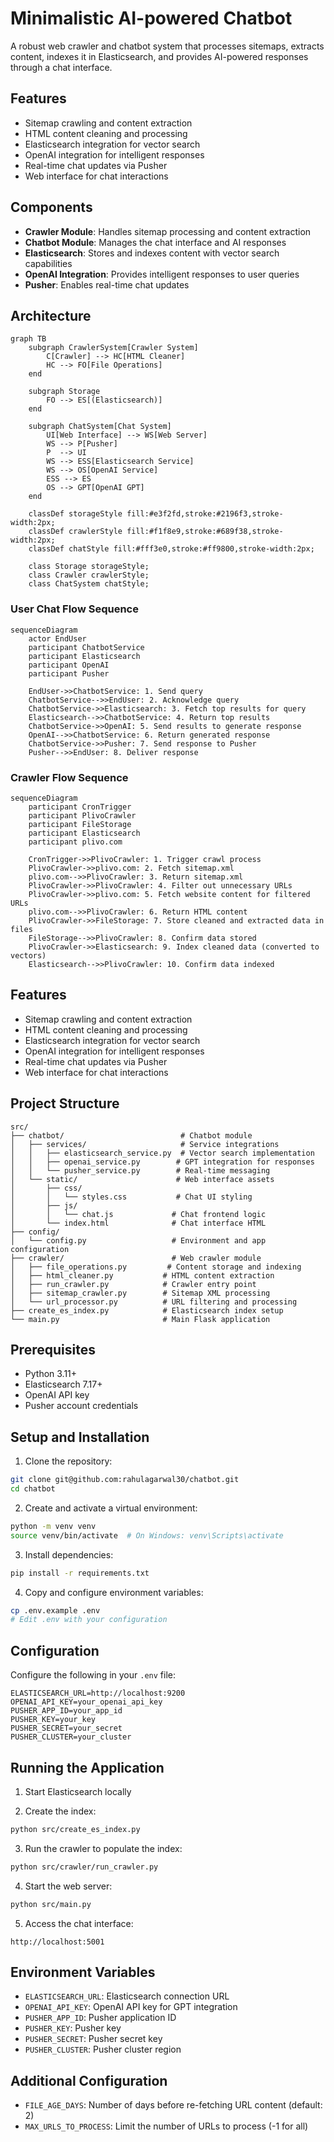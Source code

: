 # Minimalistic AI-powered Chatbot

A robust web crawler and chatbot system that processes sitemaps, extracts content, indexes it in Elasticsearch, and provides AI-powered responses through a chat interface.

## Features

- Sitemap crawling and content extraction
- HTML content cleaning and processing
- Elasticsearch integration for vector search
- OpenAI integration for intelligent responses
- Real-time chat updates via Pusher
- Web interface for chat interactions

## Components

- **Crawler Module**: Handles sitemap processing and content extraction
- **Chatbot Module**: Manages the chat interface and AI responses
- **Elasticsearch**: Stores and indexes content with vector search capabilities
- **OpenAI Integration**: Provides intelligent responses to user queries
- **Pusher**: Enables real-time chat updates

## Architecture

```mermaid
graph TB
    subgraph CrawlerSystem[Crawler System]
        C[Crawler] --> HC[HTML Cleaner]
        HC --> FO[File Operations]
    end

    subgraph Storage
        FO --> ES[(Elasticsearch)]
    end

    subgraph ChatSystem[Chat System]
        UI[Web Interface] --> WS[Web Server]
        WS --> P[Pusher]
        P  --> UI
        WS --> ESS[Elasticsearch Service]
        WS --> OS[OpenAI Service]
        ESS --> ES
        OS --> GPT[OpenAI GPT]
    end

    classDef storageStyle fill:#e3f2fd,stroke:#2196f3,stroke-width:2px;
    classDef crawlerStyle fill:#f1f8e9,stroke:#689f38,stroke-width:2px;
    classDef chatStyle fill:#fff3e0,stroke:#ff9800,stroke-width:2px;

    class Storage storageStyle;
    class Crawler crawlerStyle;
    class ChatSystem chatStyle;
```

### User Chat Flow Sequence

```mermaid
sequenceDiagram
    actor EndUser
    participant ChatbotService
    participant Elasticsearch
    participant OpenAI
    participant Pusher

    EndUser->>ChatbotService: 1. Send query
    ChatbotService-->>EndUser: 2. Acknowledge query
    ChatbotService->>Elasticsearch: 3. Fetch top results for query
    Elasticsearch-->>ChatbotService: 4. Return top results
    ChatbotService->>OpenAI: 5. Send results to generate response
    OpenAI-->>ChatbotService: 6. Return generated response
    ChatbotService->>Pusher: 7. Send response to Pusher
    Pusher-->>EndUser: 8. Deliver response
```

### Crawler Flow Sequence

```mermaid
sequenceDiagram
    participant CronTrigger
    participant PlivoCrawler
    participant FileStorage
    participant Elasticsearch
    participant plivo.com

    CronTrigger->>PlivoCrawler: 1. Trigger crawl process
    PlivoCrawler->>plivo.com: 2. Fetch sitemap.xml
    plivo.com-->>PlivoCrawler: 3. Return sitemap.xml
    PlivoCrawler->>PlivoCrawler: 4. Filter out unnecessary URLs
    PlivoCrawler->>plivo.com: 5. Fetch website content for filtered URLs
    plivo.com-->>PlivoCrawler: 6. Return HTML content
    PlivoCrawler->>FileStorage: 7. Store cleaned and extracted data in files
    FileStorage-->>PlivoCrawler: 8. Confirm data stored
    PlivoCrawler->>Elasticsearch: 9. Index cleaned data (converted to vectors)
    Elasticsearch-->>PlivoCrawler: 10. Confirm data indexed
```
## Features

- Sitemap crawling and content extraction
- HTML content cleaning and processing
- Elasticsearch integration for vector search
- OpenAI integration for intelligent responses
- Real-time chat updates via Pusher
- Web interface for chat interactions

## Project Structure

```
src/
├── chatbot/                          # Chatbot module
│   ├── services/                     # Service integrations
│   │   ├── elasticsearch_service.py  # Vector search implementation
│   │   ├── openai_service.py        # GPT integration for responses
│   │   └── pusher_service.py        # Real-time messaging
│   └── static/                      # Web interface assets
│       ├── css/
│       │   └── styles.css           # Chat UI styling
│       ├── js/
│       │   └── chat.js             # Chat frontend logic
│       └── index.html              # Chat interface HTML
├── config/
│   └── config.py                   # Environment and app configuration
├── crawler/                        # Web crawler module
│   ├── file_operations.py         # Content storage and indexing
│   ├── html_cleaner.py           # HTML content extraction
│   ├── run_crawler.py            # Crawler entry point
│   ├── sitemap_crawler.py        # Sitemap XML processing
│   └── url_processor.py          # URL filtering and processing
├── create_es_index.py            # Elasticsearch index setup
└── main.py                       # Main Flask application
```

## Prerequisites

- Python 3.11+
- Elasticsearch 7.17+
- OpenAI API key
- Pusher account credentials

## Setup and Installation

1. Clone the repository:
```bash
git clone git@github.com:rahulagarwal30/chatbot.git
cd chatbot
```

2. Create and activate a virtual environment:
```bash
python -m venv venv
source venv/bin/activate  # On Windows: venv\Scripts\activate
```

3. Install dependencies:
```bash
pip install -r requirements.txt
```

4. Copy and configure environment variables:
```bash
cp .env.example .env
# Edit .env with your configuration
```

## Configuration

Configure the following in your `.env` file:
```
ELASTICSEARCH_URL=http://localhost:9200
OPENAI_API_KEY=your_openai_api_key
PUSHER_APP_ID=your_app_id
PUSHER_KEY=your_key
PUSHER_SECRET=your_secret
PUSHER_CLUSTER=your_cluster
```

## Running the Application

1. Start Elasticsearch locally

2. Create the index:
```bash
python src/create_es_index.py
```

3. Run the crawler to populate the index:
```bash
python src/crawler/run_crawler.py
```

4. Start the web server:
```bash
python src/main.py
```

5. Access the chat interface:
```
http://localhost:5001
```

## Environment Variables

- `ELASTICSEARCH_URL`: Elasticsearch connection URL
- `OPENAI_API_KEY`: OpenAI API key for GPT integration
- `PUSHER_APP_ID`: Pusher application ID
- `PUSHER_KEY`: Pusher key
- `PUSHER_SECRET`: Pusher secret key
- `PUSHER_CLUSTER`: Pusher cluster region

## Additional Configuration

- `FILE_AGE_DAYS`: Number of days before re-fetching URL content (default: 2)
- `MAX_URLS_TO_PROCESS`: Limit the number of URLs to process (-1 for all)

